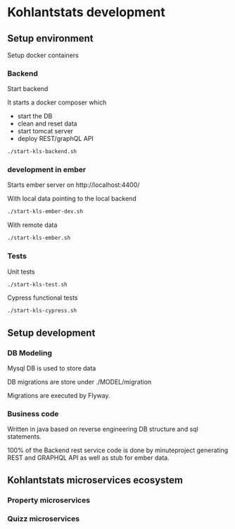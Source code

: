 # Kohlantstats development
## Setup environment
Setup docker containers 
### Backend
Start backend

It starts a docker composer which 
* start the DB 
* clean and reset data 
* start tomcat server
* deploy REST/graphQL API 
```sh
./start-kls-backend.sh 
```
### development in ember
Starts ember server on http://localhost:4400/


With local data pointing to the local backend 
```sh
./start-kls-ember-dev.sh 
```

With remote data
```sh
./start-kls-ember.sh 
```

### Tests 
Unit tests 

```sh
./start-kls-test.sh 
```
Cypress functional tests 

```sh
./start-kls-cypress.sh 
```

## Setup development 
### DB Modeling
Mysql DB is used to store data

DB migrations are store under ./MODEL/migration 

Migrations are executed by Flyway.


### Business code 
Written in java based on reverse engineering DB structure and sql statements. 

100% of the Backend rest service code is done by minuteproject generating REST and GRAPHQL API as well as stub for ember data.


## Kohlantstats microservices ecosystem
### Property microservices

### Quizz microservices
